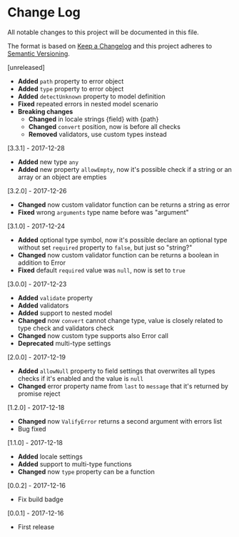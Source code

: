 # Change Log
All notable changes to this project will be documented in this file.

The format is based on [Keep a Changelog](http://keepachangelog.com/)
and this project adheres to [Semantic Versioning](http://semver.org/).

[unreleased]
- **Added** `path` property to error object
- **Added** `type` property to error object
- **Added** `detectUnknown` property to model definition
- **Fixed** repeated errors in nested model scenario
- **Breaking changes**
    - **Changed** in locale strings {field} with {path}
    - **Changed** `convert` position, now is before all checks
    - **Removed** validators, use custom types instead

[3.3.1] - 2017-12-28
- **Added** new type `any`
- **Added** new property `allowEmpty`, now it's possible check if a string or an array or an object are empties

[3.2.0] - 2017-12-26
- **Changed** now custom validator function can be returns a string as error
- **Fixed** wrong `arguments` type name before was "argument" 

[3.1.0] - 2017-12-24
- **Added** optional type symbol, now it's possible declare an optional type without set `required` property to `false`, but just so "string?"
- **Changed** now custom validator function can be returns a boolean in addition to Error
- **Fixed** default `required` value was `null`, now is set to `true`

[3.0.0] - 2017-12-23
- **Added** `validate` property
- **Added** validators
- **Added** support to nested model
- **Changed** now `convert` cannot change type, value is closely related to type check and validators check
- **Changed** now custom type supports also Error call
- **Deprecated** multi-type settings

[2.0.0] - 2017-12-19
- **Added** `allowNull` property to field settings that overwrites all types checks if it's enabled and the value is `null`
- **Changed** error property name from `last` to `message` that it's returned by promise reject

[1.2.0] - 2017-12-18
- **Changed** now `ValifyError` returns a second argument with errors list
- Bug fixed

[1.1.0] - 2017-12-18
- **Added** locale settings
- **Added** support to multi-type functions
- **Changed** now `type` property can be a function

[0.0.2] - 2017-12-16
- Fix build badge

[0.0.1] - 2017-12-16
- First release